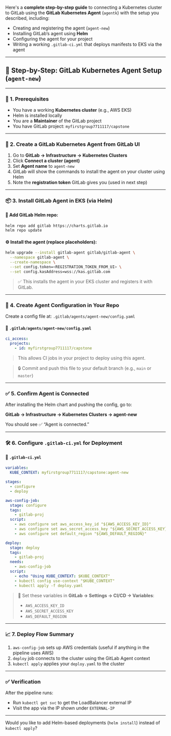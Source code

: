 Here's a **complete step-by-step guide** to connecting a Kubernetes cluster to GitLab using the **GitLab Kubernetes Agent** (`agentk`) with the setup you described, including:

- Creating and registering the agent (`agent-new`)
- Installing GitLab’s agent using **Helm**
- Configuring the agent for your project
- Writing a working `.gitlab-ci.yml` that deploys manifests to EKS via the agent

---

## 📘 Step-by-Step: GitLab Kubernetes Agent Setup (`agent-new`)

---

### 🧱 1. Prerequisites

- You have a working **Kubernetes cluster** (e.g., AWS EKS)
- Helm is installed locally
- You are a **Maintainer** of the GitLab project
- You have GitLab project: `myfirstgroup7711117/capstone`

---

### 🚀 2. Create a GitLab Kubernetes Agent from GitLab UI

1. Go to **GitLab → Infrastructure → Kubernetes Clusters**
2. Click **Connect a cluster (agent)**
3. Set **Agent name** to `agent-new`
4. GitLab will show the commands to install the agent on your cluster using Helm
5. Note the **registration token** GitLab gives you (used in next step)

---

### 📦 3. Install GitLab Agent in EKS (via Helm)

#### 🔧 Add GitLab Helm repo:

```bash
helm repo add gitlab https://charts.gitlab.io
helm repo update
```

#### ⚙️ Install the agent (replace placeholders):

```bash
helm upgrade --install gitlab-agent gitlab/gitlab-agent \
  --namespace gitlab-agent \
  --create-namespace \
  --set config.token=<REGISTRATION_TOKEN_FROM_UI> \
  --set config.kasAddress=wss://kas.gitlab.com
```

> ✅ This installs the agent in your EKS cluster and registers it with GitLab.

---

### 📁 4. Create Agent Configuration in Your Repo

Create a config file at: `.gitlab/agents/agent-new/config.yaml`

#### 📄 `.gitlab/agents/agent-new/config.yaml`

```yaml
ci_access:
  projects:
    - id: myfirstgroup7711117/capstone
```

> This allows CI jobs in your project to deploy using this agent.

> 🔒 Commit and push this file to your default branch (e.g., `main` or `master`)

---

### ✅ 5. Confirm Agent is Connected

After installing the Helm chart and pushing the config, go to:

**GitLab → Infrastructure → Kubernetes Clusters → agent-new**

You should see ✅ “Agent is connected.”

---

### 🛠 6. Configure `.gitlab-ci.yml` for Deployment

#### 📄 `.gitlab-ci.yml`

```yaml
variables:
  KUBE_CONTEXT: myfirstgroup7711117/capstone:agent-new

stages:
  - configure
  - deploy

aws-config-job:
  stage: configure
  tags:
    - gitlab-proj
  script:
    - aws configure set aws_access_key_id "${AWS_ACCESS_KEY_ID}"
    - aws configure set aws_secret_access_key "${AWS_SECRET_ACCESS_KEY}"
    - aws configure set default_region "${AWS_DEFAULT_REGION}"

deploy:
  stage: deploy
  tags:
    - gitlab-proj
  needs:
    - aws-config-job
  script:
    - echo "Using KUBE_CONTEXT: $KUBE_CONTEXT"
    - kubectl config use-context "$KUBE_CONTEXT"
    - kubectl apply -f deploy.yaml
```

> 🔐 Set these variables in **GitLab → Settings → CI/CD → Variables**:
> - `AWS_ACCESS_KEY_ID`
> - `AWS_SECRET_ACCESS_KEY`
> - `AWS_DEFAULT_REGION`

---

### 📈 7. Deploy Flow Summary

1. `aws-config-job` sets up AWS credentials (useful if anything in the pipeline uses AWS)
2. `deploy` job connects to the cluster using the GitLab Agent context
3. `kubectl apply` applies your `deploy.yaml` to the cluster

---

### ✅ Verification

After the pipeline runs:
- Run `kubectl get svc` to get the LoadBalancer external IP
- Visit the app via the IP shown under `EXTERNAL-IP`

---

Would you like to add Helm-based deployments (`helm install`) instead of `kubectl apply`?

